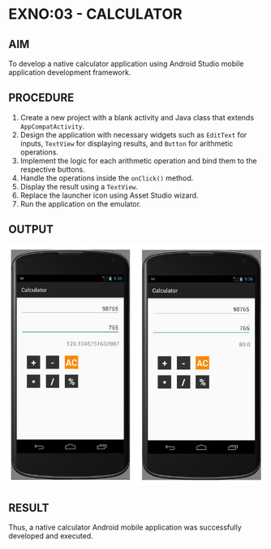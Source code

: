 # EXNO:03 - CALCULATOR

## AIM
To develop a native calculator application using Android Studio mobile application development framework.

## PROCEDURE
1. Create a new project with a blank activity and Java class that extends `AppCompatActivity`.
2. Design the application with necessary widgets such as `EditText` for inputs, `TextView` for displaying results, and `Button` for arithmetic operations.
3. Implement the logic for each arithmetic operation and bind them to the respective buttons.
4. Handle the operations inside the `onClick()` method.
5. Display the result using a `TextView`.
6. Replace the launcher icon using Asset Studio wizard.
7. Run the application on the emulator.

## OUTPUT

![Output Screenshot](output/output_calculator.png)

## RESULT
Thus, a native calculator Android mobile application was successfully developed and executed.
